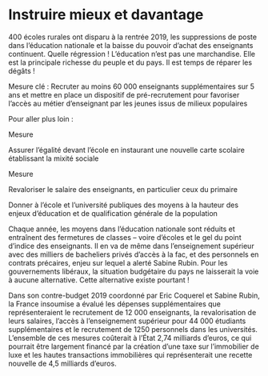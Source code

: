 # Instruire mieux et davantage

<div class="admonition note">

400 écoles rurales ont disparu à la rentrée 2019, les suppressions de
poste dans l’éducation nationale et la baisse du pouvoir d’achat des
enseignants continuent. Quelle régression ! L’éducation n’est pas une
marchandise. Elle est la principale richesse du peuple et du pays. Il
est temps de réparer les dégâts !

</div>

Mesure clé : Recruter au moins 60 000 enseignants supplémentaires sur 5
ans et mettre en place un dispositif de pré-recrutement pour favoriser
l’accès au métier d’enseignant par les jeunes issus de milieux
populaires

Pour aller plus loin :

<div class="admonition">

Mesure

Assurer l’égalité devant l’école en instaurant une nouvelle carte
scolaire établissant la mixité sociale

</div>

<div class="admonition">

Mesure

Revaloriser le salaire des enseignants, en particulier ceux du primaire

</div>

<div class="admonition note">

Donner à l’école et l’université publiques des moyens à la hauteur des
enjeux d’éducation et de qualification générale de la population

Chaque année, les moyens dans l’éducation nationale sont réduits et
entraînent des fermetures de classes – voire d’écoles et le gel du point
d’indice des enseignants. Il en va de même dans l’enseignement supérieur
avec des milliers de bacheliers privés d’accès à la fac, et des
personnels en contrats précaires, enjeu sur lequel a alerté Sabine
Rubin. Pour les gouvernements libéraux, la situation budgétaire du pays
ne laisserait la voie à aucune alternative. Cette alternative existe
pourtant !

Dans son contre-budget 2019 coordonné par Eric Coquerel et Sabine Rubin,
la France insoumise a évalué les dépenses supplémentaires que
représenteraient le recrutement de 12 000 enseignants, la revalorisation
de leurs salaires, l’accès à l’enseignement supérieur pour 44 000
étudiants supplémentaires et le recrutement de 1250 personnels dans les
universités. L’ensemble de ces mesures coûterait à l’État 2,74 milliards
d’euros, ce qui pourrait être largement financé par la création d’une
taxe sur l’immobilier de luxe et les hautes transactions immobilières
qui représenterait une recette nouvelle de 4,5 milliards d’euros.

</div>
